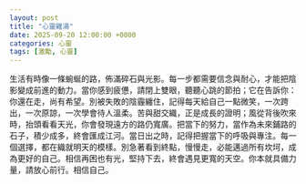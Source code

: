 ```yaml
---
layout: post
title: "心靈雞湯"
date: 2025-09-20 12:00:00 +0000
categories: 心靈
tags: [激勵, 心靈]
---
```


生活有時像一條蜿蜒的路，佈滿碎石與光影。每一步都需要信念與耐心，才能把陰影變成前進的動力。當你感到疲憊，請閉上雙眼，聽聽心跳的節拍；它在告訴你：你還在走，尚有希望。別被失敗的陰霾纏住，記得每天給自己一點微笑，一次跨出，一次原諒，一次學會待人溫柔。苦與甜交織，正是成長的證明；風從背後吹來時，抬頭看看天光，你會發現遠方的路仍寬廣。把當下的努力，當作為未來鋪路的石子，積少成多，終會匯成江河。當日出之時，記得把握當下的呼吸與專注。每一個選擇，都在織就明天的模樣。別急著看到終點，慢慢走，必能邁過所有坎坷，成為更好的自己。相信再困也有光，堅持下去，終會遇見更寬的天空。你本就具備力量，請放心前行。相信自己。